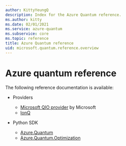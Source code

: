 ```yaml
---
author: KittyYeungQ
description: Index for the Azure Quantum reference.
ms.author: kitty
ms.date: 02/01/2021
ms.service: azure-quantum
ms.subservice: core
ms.topic: reference
title: Azure Quantum reference
uid: microsoft.quantum.reference.overview
---
```


# Azure quantum reference

The following reference documentation is available:

- Providers
  - [Microsoft QIO provider](xref:microsoft.quantum.optimization.providers.microsoft.qio) by Microsoft
  - [IonQ](xref:microsoft.quantum.providers.ionq)

- Python SDK
  - [Azure.Quantum](xref:microsoft.quantum.reference.python-sdk.azure.quantum)
  - [Azure.Quantum.Optimization](xref:microsoft.quantum.reference.python-sdk.azure.quantum.optimization)